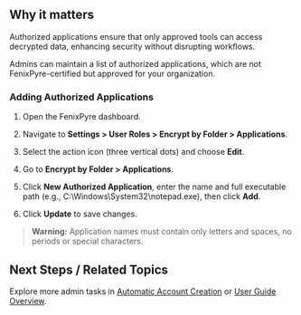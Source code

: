 
## Why it matters
Authorized applications ensure that only approved tools can access decrypted data, enhancing security without disrupting workflows.

Admins can maintain a list of authorized applications, which are not FenixPyre-certified but approved for your organization.

### Adding Authorized Applications
1. Open the FenixPyre dashboard.
2. Navigate to **Settings > User Roles > Encrypt by Folder > Applications**.
3. Select the action icon (three vertical dots) and choose **Edit**.

   <!-- IMG: ./media/04-admin-guide/edit-applications.png | Alt: Edit button for applications -->

4. Go to **Encrypt by Folder > Applications**.
5. Click **New Authorized Application**, enter the name and full executable path (e.g., C:\Windows\System32\notepad.exe), then click **Add**.

   <!-- IMG: ./media/04-admin-guide/add-app-path.png | Alt: Form for adding application path -->

6. Click **Update** to save changes.

> **Warning:** Application names must contain only letters and spaces, no periods or special characters.

## Next Steps / Related Topics
Explore more admin tasks in [Automatic Account Creation](/04-admin-guide/automatic-account-creation) or [User Guide Overview](/05-user-guide/index).